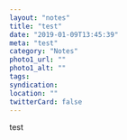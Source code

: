 ```yaml
---
layout: "notes"
title: "test"
date: "2019-01-09T13:45:39"
meta: "test"
category: "Notes"
photo1_url: ""
photo1_alt: ""
tags:
syndication: 
location: ""
twitterCard: false
---
```

test
